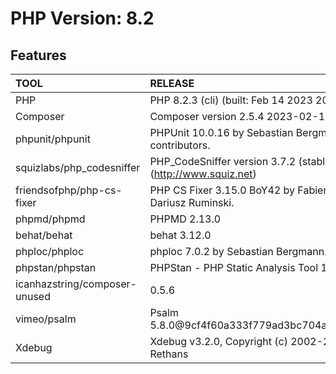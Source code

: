 # PHP Version: 8.2

## Features

|TOOL|RELEASE|
|:---|:------|
|PHP|PHP 8.2.3 (cli) (built: Feb 14 2023 20:48:45) (NTS)|
|Composer|Composer version 2.5.4 2023-02-15 13:10:06|
|phpunit/phpunit|PHPUnit 10.0.16 by Sebastian Bergmann and contributors.|
|squizlabs/php_codesniffer|PHP_CodeSniffer version 3.7.2 (stable) by Squiz (http://www.squiz.net)|
|friendsofphp/php-cs-fixer|PHP CS Fixer 3.15.0 BoY42 by Fabien Potencier and Dariusz Ruminski.|
|phpmd/phpmd|PHPMD 2.13.0|
|behat/behat|behat 3.12.0|
|phploc/phploc|phploc 7.0.2 by Sebastian Bergmann.|
|phpstan/phpstan|PHPStan - PHP Static Analysis Tool 1.10.6|
|icanhazstring/composer-unused|0.5.6|
|vimeo/psalm|Psalm 5.8.0@9cf4f60a333f779ad3bc704a555920e81d4fdcda|
|Xdebug|Xdebug v3.2.0, Copyright (c) 2002-2022, by Derick Rethans|
